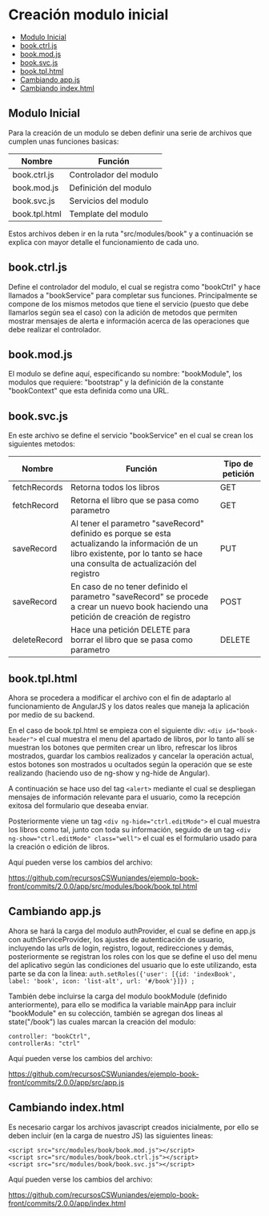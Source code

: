 # Creación modulo inicial

-  [Modulo Inicial](#modulo-inicial)
-  [book.ctrl.js](#bookctrljs)
-  [book.mod.js](#bookmodjs)
-  [book.svc.js](#booksvcjs)
-  [book.tpl.html](#booktplhtml)
-  [Cambiando app.js](#cambiando-appjs)
-  [Cambiando index.html](#cambiando-indexhtml)

## Modulo Inicial
Para la creación de un modulo se deben definir una serie de archivos que cumplen unas funciones basicas:

Nombre  | Función
------- | -------------
book.ctrl.js    | Controlador del modulo
book.mod.js     | Definición del modulo
book.svc.js     | Servicios del modulo
book.tpl.html   | Template del modulo

Estos archivos deben ir en la ruta "src/modules/book" y a continuación se explica con mayor detalle el funcionamiento de cada uno.

## book.ctrl.js
Define el controlador del modulo, el cual se registra como "bookCtrl" y hace llamados a "bookService" para completar sus funciones. Principalmente se compone de los mismos metodos que tiene el servicio (puesto que debe llamarlos según sea el caso) con la adición de metodos que permiten mostrar mensajes de alerta e información acerca de las operaciones que debe realizar el controlador.

## book.mod.js
El modulo se define aquí, especificando su nombre: "bookModule", los modulos que requiere: "bootstrap" y la definición de la constante "bookContext" que esta definida como una URL.

## book.svc.js
En este archivo se define el servicio "bookService" en el cual se crean los siguientes metodos:

Nombre          | Función                                                                       | Tipo de petición
--------------- | ----------------------------------------------------------------------------- | -------------------
fetchRecords    | Retorna todos los libros                                                      | GET
fetchRecord     | Retorna el libro que se pasa como parametro                                   | GET
saveRecord      | Al tener el parametro "saveRecord" definido es porque se esta actualizando la información de un libro existente, por lo tanto se hace una consulta de actualización del registro                                        | PUT
saveRecord      | En caso de no tener definido el parametro "saveRecord" se procede a crear un nuevo book haciendo una petición de creación de registro                                                                            | POST
deleteRecord    | Hace una petición DELETE para borrar el libro que se pasa como parametro      | DELETE

## book.tpl.html
Ahora se procedera a modificar el archivo con el fin de adaptarlo al funcionamiento de AngularJS y los datos reales que maneja la aplicación por medio de su backend.

En el caso de book.tpl.html se empieza con el siguiente div: ```<div id="book-header">``` el cual muestra el menu del apartado de libros, por lo tanto allí se muestran los botones que permiten crear un libro, refrescar los libros mostrados, guardar los cambios realizados y cancelar la operación actual, estos botones son mostrados u ocultados según la operación que se este realizando (haciendo uso de ng-show y ng-hide de Angular).

A continuación se hace uso del tag ```<alert>``` mediante el cual se despliegan mensajes de información relevante para el usuario, como la recepción exitosa del formulario que deseaba enviar.

Posteriormente viene un tag ```<div ng-hide="ctrl.editMode">``` el cual muestra los libros como tal, junto con toda su información, seguido de un tag ```<div ng-show="ctrl.editMode" class="well">``` el cual es el formulario usado para la creación o edición de libros.

Aquí pueden verse los cambios del archivo:

https://github.com/recursosCSWuniandes/ejemplo-book-front/commits/2.0.0/app/src/modules/book/book.tpl.html

## Cambiando app.js
Ahora se hará la carga del modulo authProvider, el cual se define en app.js con authServiceProvider, los ajustes de autenticación de usuario, incluyendo las urls de login, registro, logout, redirecciones y demás, posteriormente se registran los roles con los que se define el uso del menu del aplicativo según las condiciones del usuario que lo este utilizando, esta parte se da con la linea: ```auth.setRoles({'user': [{id: 'indexBook', label: 'book', icon: 'list-alt', url: '#/book'}]}) ;```

También debe incluirse la carga del modulo bookModule (definido anteriormente), para ello se modifica la variable mainApp para incluir "bookModule" en su colección, también se agregan dos lineas al state("/book") las cuales marcan la creación del modulo:

```
controller: "bookCtrl",
controllerAs: "ctrl"
```

Aquí pueden verse los cambios del archivo:

https://github.com/recursosCSWuniandes/ejemplo-book-front/commits/2.0.0/app/src/app.js

## Cambiando index.html
Es necesario cargar los archivos javascript creados inicialmente, por ello se deben incluir (en la carga de nuestro JS) las siguientes lineas:

```
<script src="src/modules/book/book.mod.js"></script>
<script src="src/modules/book/book.ctrl.js"></script>
<script src="src/modules/book/book.svc.js"></script>
```

Aquí pueden verse los cambios del archivo:

https://github.com/recursosCSWuniandes/ejemplo-book-front/commits/2.0.0/app/index.html
